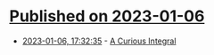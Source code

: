 # [Published on 2023-01-06](index.md)

* [2023-01-06, 17:32:35](https://news.ycombinator.com/item?id=34277908) - [A Curious Integral](https://golem.ph.utexas.edu/category/2023/01/a_curious_integral.html)
